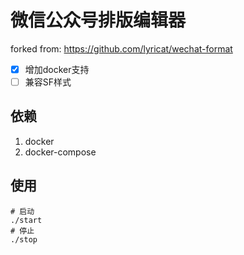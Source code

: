 # 微信公众号排版编辑器

forked from: https://github.com/lyricat/wechat-format

- [x] 增加docker支持
- [ ] 兼容SF样式

## 依赖

1. docker
2. docker-compose

## 使用

```shell
# 启动
./start
# 停止
./stop
```

